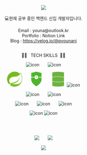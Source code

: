 <br>
<p align="center">
<img src="https://capsule-render.vercel.app/api?&type=waving&color=timeAuto&height=200&section=header&text=Pyounani's%20Hub&fontSize=50&animation=fadeIn&fontAlignY=45" />
  </p>

<div align='center'> 💻현재 공부 중인 백엔드 신입 개발자입니다.</div>
<br>
<div align='center'> Email : youna@outlook.kr</div>
<div align='center'> Portfolio : Notion Link</div>
<div align='center'> Blog : <a href="https://velog.io/@pyounani">https://velog.io/@pyounani</a></div>
<br>

<p align="center">
✍🏻&nbsp&nbsp&nbspTECH SKILLS &nbsp✍🏻
</p>

<p align="center">
<img alt= "icon" wide="60" height="60" src ="https://techstack-generator.vercel.app/java-icon.svg">
&nbsp&nbsp&nbsp&nbsp&nbsp
<img alt= "icon" wide="60" height="60" src ="https://techstack-generator.vercel.app/python-icon.svg">
</p>

<p align="center">
<img src="https://raw.githubusercontent.com/ydmins/YdMinS/main/icons/spring.png" alt="spring" height="50px"/>
&nbsp&nbsp&nbsp&nbsp&nbsp
<img src="https://raw.githubusercontent.com/ydmins/YdMinS/main/icons/spring-security.png" alt="spring security" height="50px"/>
&nbsp&nbsp&nbsp&nbsp&nbsp
<img src="https://raw.githubusercontent.com/ydmins/YdMinS/main/icons/spring-data-jpa.png" alt="spring data jpa" height="50px"/>
<img alt= "icon" wide="60" height="60" src ="https://techstack-generator.vercel.app/react-icon.svg">
</p>

<p align="center">
<img alt= "icon" wide="60" height="60" src ="https://techstack-generator.vercel.app/mysql-icon.svg">
&nbsp&nbsp&nbsp&nbsp&nbsp
<img alt= "icon" wide="55" height="55" src ="https://cdn4.iconfinder.com/data/icons/redis-2/1451/Untitled-2-512.png">
  </p>

<p align="center">
<img alt= "icon" wide="70" height="70" src ="https://techstack-generator.vercel.app/github-icon.svg">
&nbsp&nbsp&nbsp&nbsp&nbsp
<img alt= "icon" wide="65" height="65" src ="https://techstack-generator.vercel.app/restapi-icon.svg">
&nbsp&nbsp&nbsp&nbsp&nbsp
<img alt= "icon" wide="55" height="55" src ="https://github.com/user-attachments/assets/c04127ff-5846-410d-9ded-e2c850b03710">
</p>
  
<p align="center">
<img alt= "icon" wide="65" height="65" src ="https://techstack-generator.vercel.app/docker-icon.svg">
<img alt= "icon" wide="60" height="60" src ="https://techstack-generator.vercel.app/aws-icon.svg">
</p>

<br>
<br>
<br>
<div align="center">
<img wide="100" height="130" src="https://github-readme-stats.vercel.app/api/top-langs/?username=pyounani&layout=compact" /> 
&nbsp&nbsp&nbsp&nbsp&nbsp
<img wide="100" height="130" src="https://github-readme-stats.vercel.app/api?username=pyounani&show_icons=true&theme=merko" />
</div>

<p align="center">
<img src="https://capsule-render.vercel.app/api?type=waving&color=auto&height=100&section=footer" />
</p>
